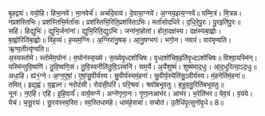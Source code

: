 

  
बृ॒हद्वयः॑। वयो॒हि। हिभा॒नवे॑। भा॒नवेर्च॑। अर्चा॑दे॒वाय॑। दे॒वाया॒ग्नये॑। अ॒ग्नय॒इत्य॒ग्नये॑॥ यम्मि॒त्रं। मि॒त्रन्न। नप्रश॑स्तिभिः। प्रश॑स्तिभि॒र्मर्ता॑सः। प्रश॑स्तिभि॒रिति॒प्रश॑स्तिऽभिः। मर्ता॑सोदधिरे। द॒धि॒रे॒पु॒रः। पु॒रइति॑पु॒रः॥  
सहि। हिद्युभिः॑। द्युभि॒र्जना॑नां। द्युभि॒रिति॒द्युऽभिः॑। जना॑नां॒होता॑। होता॒दक्ष॑स्य। दक्ष॑स्यबा॒ह्वोः। बा॒ह्वोरिति॑बा॒ह्वोः॥ विह॒व्यं। ह॒व्यम॒ग्निः। अ॒ग्निरा॑नु॒षक्। आ॒नु॒षग्भगः॑। भगो॒न। नवारं॑। वार॑मृण्वति। ऋ॒ण्व॒तीत्यृ॑ण्वति॥  
अ॒स्यस्तोमे॑। स्तोमे॑म॒घोनः॑। म॒घोन॑स्स॒ख्ये। स॒ख्येवृ॒ध्दशो॑चिषः। वृ॒ध्दशो॑चिष॒इति॑वृ॒ध्दऽशो॑चिषः॥ विश्वा॒यस्मि॑न्। यस्मि॑न्तुवि॒ष्वणि॑। तु॒वि॒ष्वणि॒सं। तु॒वि॒स्वनीति॑तु॒वि॒ऽस्वनि॑। सम॒र्ये। अ॒र्येशुष्मं॑। शुष्म॑माद॒धुः। आ॒द॒धुरित्या॒ऽद॒धुः॥  
अधा॒हि। ह्य॑१॒॑ग्ने। अ॒ग्न॒ए॒षां॒। ए॒षां॒सु॒वीर्य॑स्य। सु॒वीर्य॑स्यमं॒हना॑। सु॒वीर्य॒स्येति॑सु॒ऽवीर्य॑स्य। मं॒हनेति॑मं॒हना॑॥ तमित्। इद्य॒ह्वं। य॒ह्वन्न्न। नरोद॑सी। रोद॑सी॒परि॑। परि॒श्रवः॑। श्रवो॑बभूवतुः। ब॒भू॒व॒तु॒रिति॑बभूवतुः॥  
नूनः॑। न॒एहि॑। एहि॑। इ॒हि॒वार्यं॑। वार्य॒मग्ने॑। अग्ने॑गृणा॒नः। गृ॒णा॒नआभ॑र। आभ॑र। भ॒रेति॑भर॥ येव॒यं। व॒यंये। येच॑। च॒सू॒रयः॑। सू॒रय॑स्स्व॒स्ति। स्व॒स्तिधाम॑हे। धाम॑हे॒सचा॑। सचोत॑। उ॒तैधि॑पृ॒त्सुनो॑वृ॒धे॥ 8॥  

